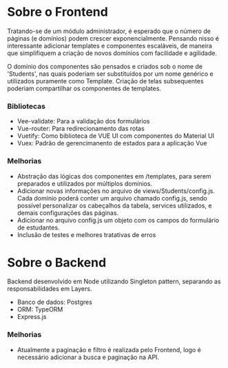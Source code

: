 # Sobre o Frontend

Tratando-se de um módulo administrador, é esperado que o número de páginas (e domínios) podem crescer exponencialmente. Pensando nisso é interessante adicionar templates e componentes escaláveis, de maneira que simplifiquem a criação de novos domínios com facilidade e agilidade.

O domínio dos componentes são pensados e criados sob o nome de 'Students', nas quais poderiam ser substituídos por um nome genérico e utilizados puramente como Template. Criação de telas subsequentes poderiam compartilhar os componentes de templates.

### Bibliotecas

- Vee-validate: Para a validação dos formulários
- Vue-router: Para redirecionamento das rotas
- Vuetify: Como biblioteca de VUE UI com componentes do Material UI
- Vuex: Padrão de gerencimanento de estados para a aplicação Vue

### Melhorias

- Abstração das lógicas dos componentes em /templates, para serem preparados e utilizados por múltiplos domínios.
- Adicionar novas informações no arquivo de views/Students/config.js. Cada domínio poderá conter um arquivo chamado config.js, sendo possível personalizar os cabeçalhos da tabela, services utilizados, e demais configurações das páginas.
- Adicionar no arquivo config.js um objeto com os campos do formulário de estudantes.
- Inclusão de testes e melhores tratativas de erros

# Sobre o Backend

Backend desenvolvido em Node utilizando Singleton pattern, separando as responsabilidades em Layers.

- Banco de dados: Postgres
- ORM: TypeORM
- Express.js

### Melhorias
- Atualmente a paginação e filtro é realizada pelo Frontend, logo é necessário adicionar a busca e paginação na API.